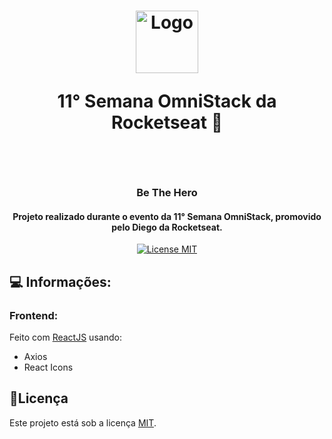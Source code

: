 <h1 align="center">
  <img src="/sousawalker/mobbehero/raw/master/src/assets/logo@2x.png?raw=true" alt="Logo" width="100">
  
  <br>
  
  11° Semana OmniStack da Rocketseat 🚀
  
  <br>
</h1>

<h3 align="center">Be The Hero</h4>

<h4 align="center">Projeto realizado durante o evento da 11° Semana OmniStack, promovido pelo Diego da Rocketseat.</h4>

<p align="center">
  <a href="https://opensource.org/licenses/MIT">
    <img src="https://img.shields.io/badge/License-MIT-blue.svg" alt="License MIT">
  </a>
</p>

## 💻 Informações:

### Frontend:

Feito com [ReactJS](https://reactjs.org/) usando:

- Axios
- React Icons

## 📝Licença

Este projeto está sob a licença [MIT](LICENSE).
